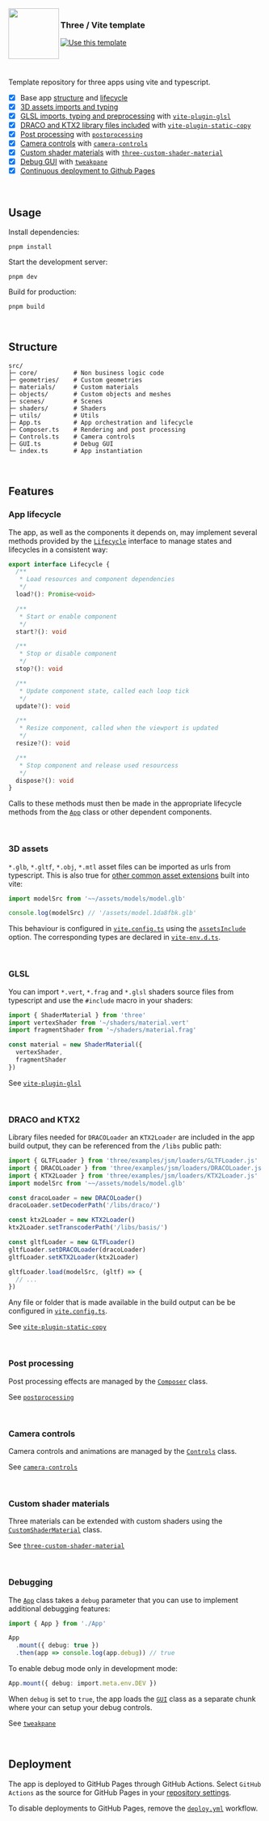 <img align="left" src="https://vite.dev/logo.svg" width="100" height="100">

<h3>
  Three / Vite template
</h3>

[![Use this template](https://gist.githubusercontent.com/juliendargelos/35cfc34447d88883afab621ccaca7021/raw/e10f7581e4218e5b6b68bf300b975940c4c3adc6/github-use-this-template.svg)](https://github.com/new?template_name=three-vite-starter&template_owner=juliendargelos)

<h2></h2>

<br>

Template repository for three apps using vite and typescript.
- [x] Base app [structure](#structure) and [lifecycle](#app-lifecycle)
- [x] [3D assets imports and typing](#3d-assets)
- [x] [GLSL imports, typing and preprocessing](#glsl) with [`vite-plugin-glsl`](https://github.com/UstymUkhman/vite-plugin-glsl)
- [x] [DRACO and KTX2 library files included](#draco-and-ktx2) with [`vite-plugin-static-copy`](https://github.com/sapphi-red/vite-plugin-static-copy)
- [x] [Post processing](#post-processing) with [`postprocessing`](https://github.com/pmndrs/postprocessing)
- [x] [Camera controls](#camera-controls) with [`camera-controls`](https://github.com/yomotsu/camera-controls)
- [x] [Custom shader materials](#custom-shader-materials) with [`three-custom-shader-material`](https://github.com/FarazzShaikh/THREE-CustomShaderMaterial)
- [x] [Debug GUI](#debug) with [`tweakpane`](https://github.com/cocopon/tweakpane)
- [x] [Continuous deployment to Github Pages](#deployment)

<br>

## Usage

Install dependencies:

```shell
pnpm install
```

Start the development server:

```shell
pnpm dev
```

Build for production:

```shell
pnpm build
```

<br>

## Structure

```shell
src/
├─ core/          # Non business logic code
├─ geometries/    # Custom geometries
├─ materials/     # Custom materials
├─ objects/       # Custom objects and meshes
├─ scenes/        # Scenes
├─ shaders/       # Shaders
├─ utils/         # Utils
├─ App.ts         # App orchestration and lifecycle
├─ Composer.ts    # Rendering and post processing
├─ Controls.ts    # Camera controls
├─ GUI.ts         # Debug GUI
└─ index.ts       # App instantiation
```

<br>

## Features

### App lifecycle

The app, as well as the components it depends on, may implement several methods
provided by the [`Lifecycle`](src/core/Lifecycle.ts) interface to manage states
and lifecycles in a consistent way:

```ts
export interface Lifecycle {
  /**
   * Load resources and component dependencies
   */
  load?(): Promise<void>

  /**
   * Start or enable component
   */
  start?(): void

  /**
   * Stop or disable component
   */
  stop?(): void

  /**
   * Update component state, called each loop tick
   */
  update?(): void

  /**
   * Resize component, called when the viewport is updated
   */
  resize?(): void

  /**
   * Stop component and release used resourcess
   */
  dispose?(): void
}
```

Calls to these methods must then be made in the appropriate lifecycle methods
from the [`App`](src/App.ts) class or other dependent components.

<br>

### 3D assets

`*.glb`, `*.gltf`, `*.obj`, `*.mtl` asset files can be imported as urls from
typescript. This is also true for
[other common asset extensions](https://github.com/vitejs/vite/blob/39fab6db204ea88ffdb346ee98d8abe0ff5d685f/packages/vite/src/node/constants.ts#L130-L170)
built into vite:

```ts
import modelSrc from '~~/assets/models/model.glb'

console.log(modelSrc) // '/assets/model.1da8fbk.glb'
```

This behaviour is configured in [`vite.config.ts`](vite.config.ts) using the
[`assetsInclude`](https://vite.dev/config/shared-options.html#assetsinclude)
option. The corresponding types are declared in
[`vite-env.d.ts`](src/vite-env.d.ts).


<br>

### GLSL

You can import `*.vert`, `*.frag` and `*.glsl` shaders source files from
typescript and use the `#include` macro in your shaders:

```ts
import { ShaderMaterial } from 'three'
import vertexShader from '~/shaders/material.vert'
import fragmentShader from '~/shaders/material.frag'

const material = new ShaderMaterial({
  vertexShader,
  fragmentShader
})
```

See [`vite-plugin-glsl`](https://github.com/UstymUkhman/vite-plugin-glsl)

<br>

### DRACO and KTX2

Library files needed for `DRACOLoader` an `KTX2Loader` are included in the app
build output, they can be referenced from the `/libs` public path:

```ts
import { GLTFLoader } from 'three/examples/jsm/loaders/GLTFLoader.js'
import { DRACOLoader } from 'three/examples/jsm/loaders/DRACOLoader.js'
import { KTX2Loader } from 'three/examples/jsm/loaders/KTX2Loader.js'
import modelSrc from '~~/assets/models/model.glb'

const dracoLoader = new DRACOLoader()
dracoLoader.setDecoderPath('/libs/draco/')

const ktx2Loader = new KTX2Loader()
ktx2Loader.setTranscoderPath('/libs/basis/')

const gltfLoader = new GLTFLoader()
gltfLoader.setDRACOLoader(dracoLoader)
gltfLoader.setKTX2Loader(ktx2Loader)

gltfLoader.load(modelSrc, (gltf) => {
  // ...
})
```

Any file or folder that is made available in the build output can be be
configured in [`vite.config.ts`](vite.config.ts).

See [`vite-plugin-static-copy`](https://github.com/sapphi-red/vite-plugin-static-copy)

<br>

### Post processing

Post processing effects are managed by the [`Composer`](src/Composer.ts) class.

See [`postprocessing`](https://github.com/pmndrs/postprocessing)

<br>

### Camera controls

Camera controls and animations are managed by the [`Controls`](src/Controls.ts)
class.

See [`camera-controls`](https://github.com/yomotsu/camera-controls)

<br>

### Custom shader materials

Three materials can be extended with custom shaders using the
[`CustomShaderMaterial`](https://github.com/FarazzShaikh/THREE-CustomShaderMaterial/blob/main/package/src/index.ts)
class.

See [`three-custom-shader-material`](https://github.com/FarazzShaikh/THREE-CustomShaderMaterial)

<br>

### Debugging

The [`App`](src/App.ts) class takes a `debug` parameter that you can
use to implement additional debugging features:

```ts
import { App } from './App'

App
  .mount({ debug: true })
  .then(app => console.log(app.debug)) // true
```

To enable debug mode only in development mode:
```ts
App.mount({ debug: import.meta.env.DEV })
```

When `debug` is set to `true`, the app loads the [`GUI`](src/GUI.ts) class as
a separate chunk where your can setup your debug controls.

See [`tweakpane`](https://github.com/cocopon/tweakpane)

<br>

## Deployment

The app is deployed to GitHub Pages through GitHub Actions.
Select `GitHub Actions` as the source for GitHub Pages in your
[repository settings](../../settings/pages).

To disable deployments to GitHub Pages, remove the
[`deploy.yml`](.github/workflows/deploy.yml) workflow.
